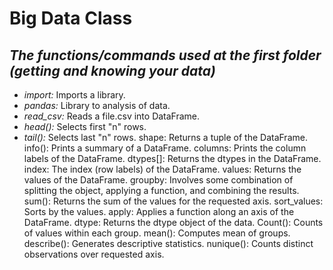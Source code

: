# Big Data Class

##  *The functions/commands used at the first folder (getting and knowing your data)*

* *import:* Imports a library.
* *pandas:* Library to analysis of data.
* *read_csv:* Reads a file.csv into DataFrame.
* *head():* Selects first "n" rows.
* *tail():* Selects last "n" rows.
shape: Returns a tuple of the DataFrame.
info(): Prints a summary of a DataFrame.
columns: Prints the column labels of the DataFrame.
dtypes[]: Returns the dtypes in the DataFrame.
index: The index (row labels) of the DataFrame.
values: Returns the values of the DataFrame.
groupby: Involves some combination of splitting the object, applying a function, and combining the results.
sum(): Returns the sum of the values for the requested axis.
sort_values: Sorts by the values.
apply: Applies a function along an axis of the DataFrame.
dtype: Returns the dtype object of the data.
Count(): Counts of values within each group.
mean(): Computes mean of groups.
describe(): Generates descriptive statistics.
nunique(): Counts distinct observations over requested axis.



